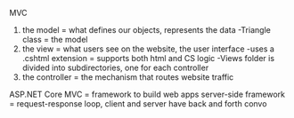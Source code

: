 MVC
1. the model = what defines our objects, represents the data
  -Triangle class = the model
2. the view = what users see on the website, the user interface
  -uses a .cshtml extension = supports both html and CS logic
  -Views folder is divided into subdirectories, one for each controller
3. the controller = the mechanism that routes website traffic

ASP.NET Core MVC = framework to build web apps
server-side framework = request-response loop, client and server have back and forth convo
